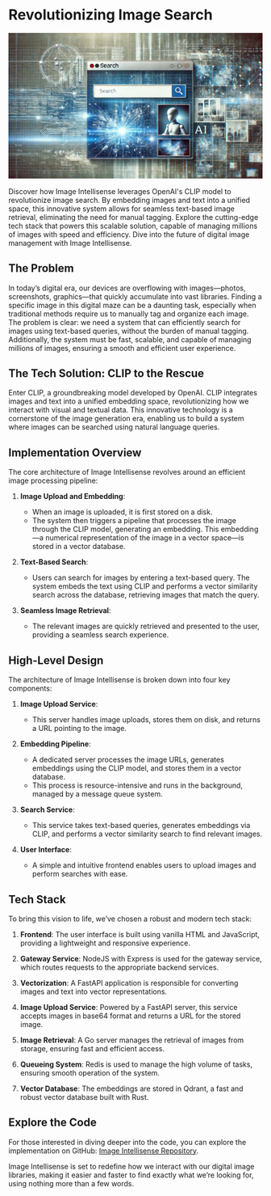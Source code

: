 # Revolutionizing Image Search

![Image Intellisense](./thumbnail.webp)

Discover how Image Intellisense leverages OpenAI's CLIP model to revolutionize image search. By embedding images and text into a unified space, this innovative system allows for seamless text-based image retrieval, eliminating the need for manual tagging. Explore the cutting-edge tech stack that powers this scalable solution, capable of managing millions of images with speed and efficiency. Dive into the future of digital image management with Image Intellisense.

## The Problem

In today’s digital era, our devices are overflowing with images—photos, screenshots, graphics—that quickly accumulate into vast libraries. Finding a specific image in this digital maze can be a daunting task, especially when traditional methods require us to manually tag and organize each image. The problem is clear: we need a system that can efficiently search for images using text-based queries, without the burden of manual tagging. Additionally, the system must be fast, scalable, and capable of managing millions of images, ensuring a smooth and efficient user experience.

## The Tech Solution: CLIP to the Rescue

Enter CLIP, a groundbreaking model developed by OpenAI. CLIP integrates images and text into a unified embedding space, revolutionizing how we interact with visual and textual data. This innovative technology is a cornerstone of the image generation era, enabling us to build a system where images can be searched using natural language queries.

## Implementation Overview

The core architecture of Image Intellisense revolves around an efficient image processing pipeline:

1. **Image Upload and Embedding**:
   - When an image is uploaded, it is first stored on a disk.
   - The system then triggers a pipeline that processes the image through the CLIP model, generating an embedding. This embedding—a numerical representation of the image in a vector space—is stored in a vector database.

2. **Text-Based Search**:
   - Users can search for images by entering a text-based query. The system embeds the text using CLIP and performs a vector similarity search across the database, retrieving images that match the query.

3. **Seamless Image Retrieval**:
   - The relevant images are quickly retrieved and presented to the user, providing a seamless search experience.

## High-Level Design

The architecture of Image Intellisense is broken down into four key components:

1. **Image Upload Service**:
   - This server handles image uploads, stores them on disk, and returns a URL pointing to the image.

2. **Embedding Pipeline**:
   - A dedicated server processes the image URLs, generates embeddings using the CLIP model, and stores them in a vector database.
   - This process is resource-intensive and runs in the background, managed by a message queue system.

3. **Search Service**:
   - This service takes text-based queries, generates embeddings via CLIP, and performs a vector similarity search to find relevant images.

4. **User Interface**:
   - A simple and intuitive frontend enables users to upload images and perform searches with ease.

## Tech Stack

To bring this vision to life, we’ve chosen a robust and modern tech stack:

1. **Frontend**: The user interface is built using vanilla HTML and JavaScript, providing a lightweight and responsive experience.

2. **Gateway Service**: NodeJS with Express is used for the gateway service, which routes requests to the appropriate backend services.

3. **Vectorization**: A FastAPI application is responsible for converting images and text into vector representations.

4. **Image Upload Service**: Powered by a FastAPI server, this service accepts images in base64 format and returns a URL for the stored image.

5. **Image Retrieval**: A Go server manages the retrieval of images from storage, ensuring fast and efficient access.

6. **Queueing System**: Redis is used to manage the high volume of tasks, ensuring smooth operation of the system.

7. **Vector Database**: The embeddings are stored in Qdrant, a fast and robust vector database built with Rust.

## Explore the Code

For those interested in diving deeper into the code, you can explore the implementation on GitHub: [Image Intellisense Repository](https://github.com/abhi-ryan/image-intellisense).

Image Intellisense is set to redefine how we interact with our digital image libraries, making it easier and faster to find exactly what we’re looking for, using nothing more than a few words.
